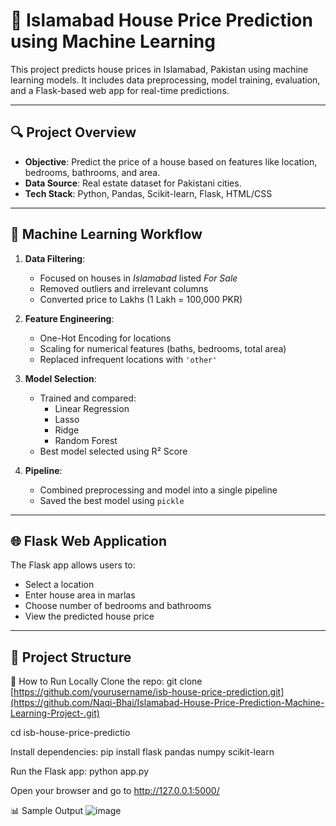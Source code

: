 # 🏡 Islamabad House Price Prediction using Machine Learning

This project predicts house prices in Islamabad, Pakistan using machine learning models. It includes data preprocessing, model training, evaluation, and a Flask-based web app for real-time predictions.

---

## 🔍 Project Overview

- **Objective**: Predict the price of a house based on features like location, bedrooms, bathrooms, and area.
- **Data Source**: Real estate dataset for Pakistani cities.
- **Tech Stack**: Python, Pandas, Scikit-learn, Flask, HTML/CSS

---

## 🧠 Machine Learning Workflow

1. **Data Filtering**:
   - Focused on houses in *Islamabad* listed *For Sale*
   - Removed outliers and irrelevant columns
   - Converted price to Lakhs (1 Lakh = 100,000 PKR)

2. **Feature Engineering**:
   - One-Hot Encoding for locations
   - Scaling for numerical features (baths, bedrooms, total area)
   - Replaced infrequent locations with `'other'`

3. **Model Selection**:
   - Trained and compared:
     - Linear Regression
     - Lasso
     - Ridge
     - Random Forest
   - Best model selected using R² Score

4. **Pipeline**:
   - Combined preprocessing and model into a single pipeline
   - Saved the best model using `pickle`

---

## 🌐 Flask Web Application

The Flask app allows users to:

- Select a location
- Enter house area in marlas
- Choose number of bedrooms and bathrooms
- View the predicted house price

---

## 📁 Project Structure



🚀 How to Run Locally
Clone the repo:
git clone [https://github.com/yourusername/isb-house-price-prediction.git](https://github.com/Naqi-Bhai/Islamabad-House-Price-Prediction-Machine-Learning-Project-.git)

cd isb-house-price-predictio

Install dependencies:
pip install flask pandas numpy scikit-learn

Run the Flask app:
python app.py

Open your browser and go to http://127.0.0.1:5000/

📊 Sample Output
![image](https://github.com/user-attachments/assets/2b5ed853-0496-4b22-ab78-bc3224a458fa)

